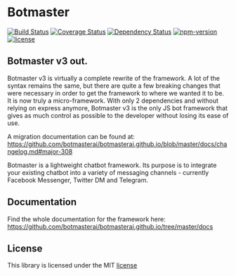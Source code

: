# Botmaster

[![Build Status](https://travis-ci.org/botmasterai/botmaster.svg?branch=master)](https://travis-ci.org/botmasterai/botmaster)
[![Coverage Status](https://coveralls.io/repos/github/botmasterai/botmaster/badge.svg?branch=master)](https://coveralls.io/github/botmasterai/botmaster?branch=master)
[![Dependency Status](https://gemnasium.com/badges/github.com/botmasterai/botmaster.svg)](https://gemnasium.com/github.com/botmasterai/botmaster)
[![npm-version](https://img.shields.io/npm/v/botmaster.svg)](https://www.npmjs.com/package/botmaster)
[![license](https://img.shields.io/github/license/mashape/apistatus.svg?maxAge=2592000)](LICENSE)

Botmaster v3 out.
---

Botmaster v3 is virtually a complete rewrite of the framework. A lot of the syntax remains the same,
but there are quite a few breaking changes that were necessary in order to get the framework
to where we wanted it to be. It is now truly a micro-framework. With only 2 dependencies and without
relying on express anymore, Botmaster v3 is the only JS bot framework that gives as much control
as possible to the developer without losing its ease of use.

A migration documentation can be found at: https://github.com/botmasterai/botmasterai.github.io/blob/master/docs/changelog.md#major-308

Botmaster is a lightweight chatbot framework. Its purpose is to integrate your existing chatbot into a variety of messaging channels - currently Facebook Messenger, Twitter DM and Telegram.

## Documentation

Find the whole documentation for the framework here: https://github.com/botmasterai/botmasterai.github.io/tree/master/docs

## License

This library is licensed under the MIT [license](LICENSE)

